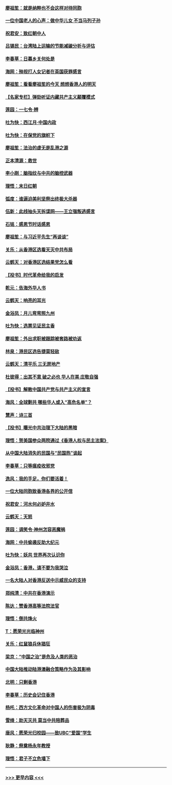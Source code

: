 #### [廖祖笙：就是纳粹也不会这样对待同胞](../pages/nsc993/n11697658.md?t=12032301) 
#### [一位中国老人的心声：做中华儿女 不当马列子孙](../pages/nsc993/n11697525.md?t=12032301) 
#### [祝君安：致红朝中人](../pages/nsc993/n11697518.md?t=12032301) 
#### [吕锡民：台湾陆上运输的节能减碳分析与评估](../pages/nsc993/n11694983.md?t=12032301) 
#### [李春草：日暮乡关何处是](../pages/nsc993/n11694805.md?t=12032301) 
#### [海网：殃视打人女记者在英国获罪感言](../pages/nsc993/n11693832.md?t=12032301) 
#### [廖祖笙：看看廖祖笙的今天 想想香港人的明天](../pages/nsc993/n11693707.md?t=12032301) 
#### [【名家专栏】弹劾听证内藏共产主义颠覆模式](../pages/nsc993/n11693563.md?t=12032301) 
#### [莲园：一七令‧辨](../pages/nsc993/n11692558.md?t=12032301) 
#### [吐为快：西江月·中国内政](../pages/nsc993/n11692071.md?t=12032301) 
#### [吐为快：在保党的旗帜下](../pages/nsc993/n11691188.md?t=12032301) 
#### [廖祖笙：法治的虚无是乱港之源](../pages/nsc993/n11690605.md?t=12032301) 
#### [正本清源：救世](../pages/nsc993/n11689134.md?t=12032301) 
#### [李小刚：脑指纹与中共的脑控武器](../pages/nsc993/n11688900.md?t=12032301) 
#### [理悟：末日红朝](../pages/nsc993/n11688829.md?t=12032301) 
#### [弧度：谁逼迫美利坚祭出终极大杀器](../pages/nsc993/n11688735.md?t=12032301) 
#### [伍新：此线抽头天拆谍网——王立强叛逃感言](../pages/nsc993/n11687981.md?t=12032301) 
#### [石铭：感恩节时话感恩](../pages/nsc993/n11687568.md?t=12032301) 
#### [廖祖笙：与习近平先生“再谈谈”](../pages/nsc993/n11687005.md?t=12032301) 
#### [关乐：从香港区选看天灭中共布局](../pages/nsc993/n11686647.md?t=12032301) 
#### [云鹤天：对香港区选结果党怎么看](../pages/nsc993/n11686216.md?t=12032301) 
#### [【投书】时代革命给我的启发](../pages/nsc993/n11684287.md?t=12032301) 
#### [乾元：告海外华人书](../pages/nsc993/n11684044.md?t=12032301) 
#### [云鹤天：响亮的耳光](../pages/nsc993/n11684254.md?t=12032301) 
#### [金浴凤：月儿弯弯照九州](../pages/nsc993/n11684231.md?t=12032301) 
#### [吐为快：选票见证民主香](../pages/nsc993/n11684206.md?t=12032301) 
#### [廖祖笙：外出求职被跟踪被套路被劝返](../pages/nsc993/n11683874.md?t=12032301) 
#### [林泉：港民区选告捷莫轻敌](../pages/nsc993/n11683930.md?t=12032301) 
#### [云鹤天：清平乐 三无房地产](../pages/nsc993/n11681521.md?t=12032301) 
#### [杜彼得：出其不意 破之必也 华人在美 庄敬自强](../pages/nsc993/n11679554.md?t=12032301) 
#### [【投书】解散中国共产党与共产主义的宣言](../pages/nsc993/n11679177.md?t=12032301) 
#### [海风：全球剿共 哪些华人或入“高危名单”？](../pages/nsc993/n11678617.md?t=12032301) 
#### [慧声：诗三首](../pages/nsc993/n11678848.md?t=12032301) 
#### [【投书】曝光中共治理下大陆的黑暗](../pages/nsc993/n11678674.md?t=12032301) 
#### [理悟：贺美国参众两院通过《香港人权与民主法案》](../pages/nsc993/n11678104.md?t=12032301) 
#### [从中国大陆消失的民国与“民国热”谈起](../pages/nsc993/n11678075.md?t=12032301) 
#### [李春草：只等瘟疫收邪党](../pages/nsc993/n11677308.md?t=12032301) 
#### [逸风：我的手足，你们要活着！](../pages/nsc993/n11676352.md?t=12032301) 
#### [一位大陆同胞致香港各界的公开信](../pages/nsc993/n11675761.md?t=12032301) 
#### [祝君安：河水何必妒井水](../pages/nsc993/n11675746.md?t=12032301) 
#### [云鹤天：天怒](../pages/nsc993/n11675718.md?t=12032301) 
#### [莲园：调笑令‧神州怎容恶魔祸](../pages/nsc993/n11675648.md?t=12032301) 
#### [海网：中共偷袭反助大纪元](../pages/nsc993/n11673515.md?t=12032301) 
#### [吐为快：妖共 世界再次认识你](../pages/nsc993/n11673506.md?t=12032301) 
#### [金浴凤：香港，请不要为我哭泣](../pages/nsc993/n11673248.md?t=12032301) 
#### [一名大陆人对香港反送中示威民众的支持](../pages/nsc993/n11672615.md?t=12032301) 
#### [郑纯清：中共在香港演示](../pages/nsc993/n11670539.md?t=12032301) 
#### [陈达：赞香港高等法院法官](../pages/nsc993/n11669542.md?t=12032301) 
#### [理悟：倒共烽火](../pages/nsc993/n11668844.md?t=12032301) 
#### [T：愿荣光光临神州](../pages/nsc993/n11668421.md?t=12032301) 
#### [关乐：红鼠狼兵休猖狂](../pages/nsc993/n11668378.md?t=12032301) 
#### [梁京：“中国之治”是危及人类的恶治](../pages/nsc993/n11668328.md?t=12032301) 
#### [中国大陆推动陆港澳融合策略作为及其影响](../pages/nsc993/n11668157.md?t=12032301) 
#### [北明：只剩香港](../pages/nsc993/n11668002.md?t=12032301) 
#### [李春草：历史会记住香港](../pages/nsc993/n11667927.md?t=12032301) 
#### [杨吒：西方文化革命对中国人的伤害极为阴毒](../pages/nsc993/n11664521.md?t=12032301) 
#### [雪绮：助天灭共 莫当中共陪葬品](../pages/nsc993/n11662650.md?t=12032301) 
#### [唐风：愿荣光归校园——致UBC“爱国”学生](../pages/nsc993/n11662194.md?t=12032301) 
#### [耿静：祭奠杨永年教授](../pages/nsc993/n11662514.md?t=12032301) 
#### [理悟：君子不立危墙下](../pages/nsc993/n11662172.md?t=12032301) 

----
#### [ >>> 更早内容 <<< ](../indexes/nsc993-earlier.md)
